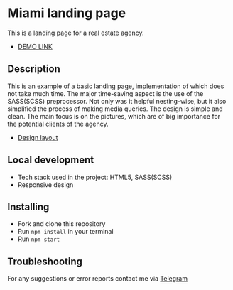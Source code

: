 # Miami landing page
This is a landing page for a real estate agency.
- [DEMO LINK](https://lera-yaskevych.github.io/miami-landing-page/)
## Description
This is an example of a basic landing page, implementation of which does not take much time. The major time-saving aspect is the use of the SASS(SCSS) preprocessor. Not only was it helpful nesting-wise, but it also simplified the process of making media queries.
The design is simple and clean. The main focus is on the pictures, which are of big importance for the potential clients of the agency.
- [Design layout](https://www.figma.com/file/nHz8bflIwJaWP3P99vKTH5/miami_home_new?node-id=16033%3A3)
## Local development
- Tech stack used in the project: HTML5, SASS(SCSS)
- Responsive design
## Installing
- Fork and clone this repository
- Run `npm install` in your terminal
- Run `npm start`
## Troubleshooting
For any suggestions or error reports contact me via [Telegram](https://t.me/redrum_back)
